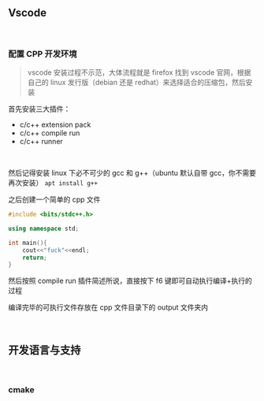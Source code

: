## Vscode

<br>

### 配置 CPP 开发环境

> vscode 安装过程不示范，大体流程就是 firefox 找到 vscode 官网，根据自己的 linux 发行版（debian 还是 redhat）来选择适合的压缩包，然后安装

首先安装三大插件：

- c/c++ extension pack
- c/c++ compile run
- c/c++ runner

<br>

然后记得安装 linux 下必不可少的 gcc 和 g++（ubuntu 默认自带 gcc，你不需要再次安装）
`apt install g++`

之后创建一个简单的 cpp 文件

```cpp
#include <bits/stdc++.h>

using namespace std;

int main(){
    cout<<"fuck"<<endl;
    return;
}
```

然后按照 compile run 插件简述所说，直接按下 f6 键即可自动执行编译+执行的过程

编译完毕的可执行文件存放在 cpp 文件目录下的 output 文件夹内

<br>

## 开发语言与支持

<br>

### cmake

